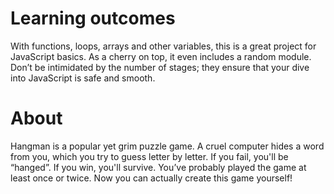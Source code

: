 # Learning outcomes

With functions, loops, arrays and other variables, this is a great project for JavaScript basics. As a cherry on top, it even includes a random module. Don’t be intimidated by the number of stages; they ensure that your dive into JavaScript is safe and smooth.

# About

Hangman is a popular yet grim puzzle game. A cruel computer hides a word from you, which you try to guess letter by letter. If you fail, you'll be “hanged”. If you win, you'll survive. You’ve probably played the game at least once or twice. Now you can actually create this game yourself!
